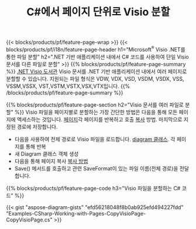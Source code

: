 ﻿---
title: C#에서 페이지 단위로 Visio 분할
url: /ko/net/splitter/
description: Visual C#.NET 애플리케이션에서 Microsoft Visio 파일을 여러 파일로 분할하는 방법을 설명하는 C# 소스 코드
---
{{< blocks/products/pf/feature-page-wrap >}}
{{< blocks/products/pf/i18n/feature-page-header h1="Microsoft<sup>&reg;</sup> Visio .NET를 통한 파일 분할" h2=".NET 기반 애플리케이션 내에서 C# 코드를 사용하여 단일 Visio 문서를 다른 파일로 분할" >}}
{{% blocks/products/pf/feature-page-summary %}}
[.NET Visio 도서관](/diagram/net/) Visio 문서를 .NET 기반 애플리케이션 내에서 여러 페이지로 분할할 수 있습니다. 지원되는 파일 형식은 VDW, VDX, VSD, VSDM, VSDX, VSS, VSSM,VSSX, VST,VSTM,VSTX,VSX,VTX입니다.
{{% /blocks/products/pf/feature-page-summary %}}

{{% blocks/products/pf/feature-page-section h2="Visio 문서를 여러 파일로 분할" %}}
Visio 파일을 페이지별로 분할하는 가장 간단한 방법은 다음을 통해 모든 페이지에 액세스하는 것입니다. [페이지](https://apireference.aspose.com/diagram/net/aspose.diagram/diagram/properties/pages)각 페이지를 반복하고 호출 [복사](https://apireference.aspose.com/diagram/net/aspose.diagram/page/methods/copy) 방법. 마지막으로 지정된 경로에 저장합니다. 

+ 다음을 사용하여 전체 경로로 Visio 파일을 로드합니다. [diagram 클래스](https://apireference.aspose.com/diagram/net/aspose.diagram/diagram).
각 페이지를 통해 반복
+ 새 Diagram 클래스 객체 생성
+ 다음을 통해 페이지 복사 [복사 방법](https://apireference.aspose.com/diagram/net/aspose.diagram/page/methods/copy)
+ Save() 메서드를 호출하고 관련 SaveFormat이 있는 파일 이름(전체 경로)을 전달합니다.

{{% blocks/products/pf/feature-page-code h3="Visio 파일을 분할하는 C# 코드" %}}

{{< gist "aspose-diagram-gists" "efd56218048f8b0ab925efd494227fdd" "Examples-CSharp-Working-with-Pages-CopyVisioPage-CopyVisioPage.cs" >}}
